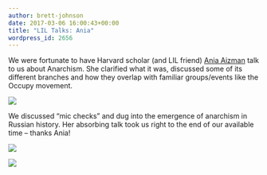 ```yaml
---
author: brett-johnson
date: 2017-03-06 16:00:43+00:00
title: "LIL Talks: Ania"
wordpress_id: 2656
---
```


We were fortunate to have Harvard scholar (and LIL friend) [Ania Aizman](http://complit.fas.harvard.edu/people/anna-aizman) talk to us about Anarchism. She clarified what it was, discussed some of its different branches and how they overlap with familiar groups/events like the Occupy movement.

![](https://lil-blog-media.s3.amazonaws.com/IMG_20170303_141052-1-768x1024.jpg)

We discussed “mic checks” and dug into the emergence of anarchism in Russian history. Her absorbing talk took us right to the end of our available time – thanks Ania!

![](https://lil-blog-media.s3.amazonaws.com/IMG_20170303_140317-768x576.jpg)

![](https://lil-blog-media.s3.amazonaws.com/IMG_20170303_163543-768x576.jpg)
